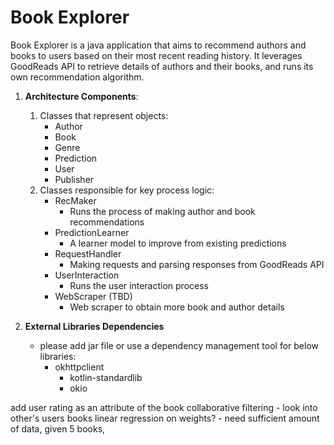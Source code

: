 # Book Explorer

Book Explorer is a java application that aims to recommend authors and books to users based on their most recent reading history. It leverages GoodReads API to retrieve details of authors and their books, and runs its own recommendation algorithm. 

1. **Architecture Components**:
    1. Classes that represent objects:
        * Author
        * Book
        * Genre
        * Prediction
        * User
        * Publisher
    2. Classes responsible for key process logic:
        * RecMaker
            * Runs the process of making author and book recommendations
        * PredictionLearner
            * A learner model to improve from existing predictions
        * RequestHandler
            * Making requests and parsing responses from GoodReads API
        * UserInteraction
            * Runs the user interaction process
        * WebScraper (TBD)
            * Web scraper to obtain more book and author details
        
2. **External Libraries Dependencies** 
    * please add jar file or use a dependency management tool for below libraries:
        * okhttpclient
            * kotlin-standardlib
            * okio

add user rating as an attribute of the book 
collaborative filtering - look into other's users books
linear regression on weights? - need sufficient amount of data, given 5 books, 